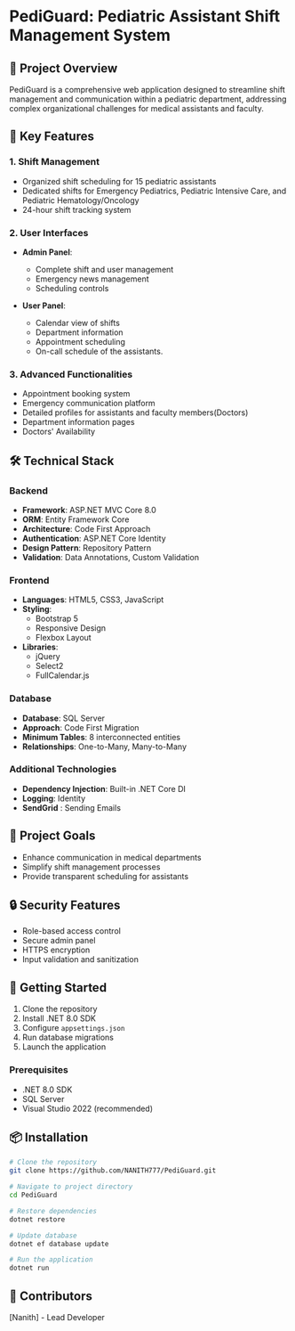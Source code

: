 # PediGuard: Pediatric Assistant Shift Management System

## 🏥 Project Overview

PediGuard is a comprehensive web application designed to streamline shift management and communication within a pediatric department, addressing complex organizational challenges for medical assistants and faculty.

## 🌟 Key Features

### 1. Shift Management

- Organized shift scheduling for 15 pediatric assistants
- Dedicated shifts for Emergency Pediatrics, Pediatric Intensive Care, and Pediatric Hematology/Oncology
- 24-hour shift tracking system

### 2. User Interfaces

- **Admin Panel**:

  - Complete shift and user management
  - Emergency news management
  - Scheduling controls

- **User Panel**:
  - Calendar view of shifts
  - Department information
  - Appointment scheduling
  - On-call schedule of the assistants.

### 3. Advanced Functionalities

- Appointment booking system
- Emergency communication platform
- Detailed profiles for assistants and faculty members(Doctors)
- Department information pages
- Doctors' Availability

## 🛠 Technical Stack

### Backend

- **Framework**: ASP.NET MVC Core 8.0
- **ORM**: Entity Framework Core
- **Architecture**: Code First Approach
- **Authentication**: ASP.NET Core Identity
- **Design Pattern**: Repository Pattern
- **Validation**: Data Annotations, Custom Validation

### Frontend

- **Languages**: HTML5, CSS3, JavaScript
- **Styling**:
  - Bootstrap 5
  - Responsive Design
  - Flexbox Layout
- **Libraries**:
  - jQuery
  - Select2
  - FullCalendar.js

### Database

- **Database**: SQL Server
- **Approach**: Code First Migration
- **Minimum Tables**: 8 interconnected entities
- **Relationships**: One-to-Many, Many-to-Many

### Additional Technologies

- **Dependency Injection**: Built-in .NET Core DI
- **Logging**: Identity
- **SendGrid** : Sending Emails

## 🎯 Project Goals

- Enhance communication in medical departments
- Simplify shift management processes
- Provide transparent scheduling for assistants

## 🔒 Security Features

- Role-based access control
- Secure admin panel
- HTTPS encryption
- Input validation and sanitization

## 🚀 Getting Started

1. Clone the repository
2. Install .NET 8.0 SDK
3. Configure `appsettings.json`
4. Run database migrations
5. Launch the application

### Prerequisites

- .NET 8.0 SDK
- SQL Server
- Visual Studio 2022 (recommended)

## 📦 Installation

```bash
# Clone the repository
git clone https://github.com/NANITH777/PediGuard.git

# Navigate to project directory
cd PediGuard

# Restore dependencies
dotnet restore

# Update database
dotnet ef database update

# Run the application
dotnet run
```

## 👥 Contributors

[Nanith] - Lead Developer
